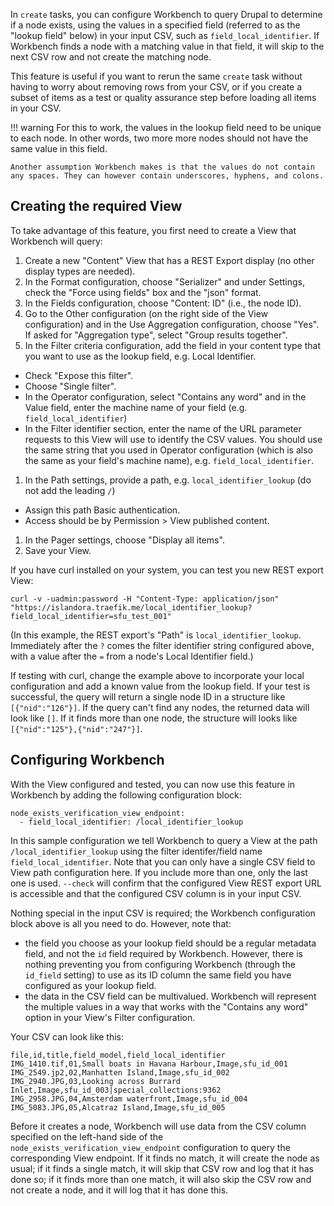 In `create` tasks, you can configure Workbench to query Drupal to determine if a node exists, using the values in a specified field (referred to as the "lookup field" below) in your input CSV, such as `field_local_identifier`. If Workbench finds a node with a matching value in that field, it will skip to the next CSV row and not create the matching node.

This feature is useful if you want to rerun the same `create` task without having to worry about removing rows from your CSV, or if you create a subset of items as a test or quality assurance step before loading all items in your CSV.

!!! warning
    For this to work, the values in the lookup field need to be unique to each node. In other words, two more more nodes should not have the same value in this field.

    Another assumption Workbench makes is that the values do not contain any spaces. They can however contain underscores, hyphens, and colons.


## Creating the required View

To take advantage of this feature, you first need to create a View that Workbench will query:

1. Create a new "Content" View that has a REST Export display (no other display types are needed).
1. In the Format configuration, choose "Serializer" and under Settings, check the "Force using fields" box and the "json" format.
1. In the Fields configuration, choose "Content: ID" (i.e., the node ID).
1. Go to the Other configuration (on the right side of the View configuration) and in the Use Aggregation configuration, choose "Yes". If asked for "Aggregation type", select "Group results together".
1. In the Filter criteria configuration, add the field in your content type that you want to use as the lookup field, e.g. Local Identifier.
  - Check "Expose this filter".
  - Choose "Single filter".
  - In the Operator configuration, select "Contains any word" and in the Value field, enter the machine name of your field (e.g. `field_local_identifier`)
  - In the Filter identifier section, enter the name of the URL parameter requests to this View will use to identify the CSV values. You should use the same string that you used in Operator configuration (which is also the same as your field's machine name), e.g. `field_local_identifier`.
1. In the Path settings, provide a path, e.g. `local_identifier_lookup` (do not add the leading `/`)
  - Assign this path Basic authentication.
  - Access should be by Permission > View published content.
1. In the Pager settings, choose "Display all items".
1. Save your View.

If you have curl installed on your system, you can test you new REST export View:

```
curl -v -uadmin:password -H "Content-Type: application/json" "https://islandora.traefik.me/local_identifier_lookup?field_local_identifier=sfu_test_001"
```

(In this example, the REST export's "Path" is `local_identifier_lookup`. Immediately after the `?` comes the filter identifier string configured above, with a value after the `=` from a node's Local Identifier field.)

If testing with curl, change the example above to incorporate your local configuration and add a known value from the lookup field. If your test is successful, the query will return a single node ID in a structure like `[{"nid":"126"}]`. If the query can't find any nodes, the returned data will look like `[]`. If it finds more than one node, the structure will looks like `[{"nid":"125"},{"nid":"247"}]`.


## Configuring Workbench

With the View configured and tested, you can now use this feature in Workbench by adding the following configuration block:

```
node_exists_verification_view_endpoint:
  - field_local_identifier: /local_identifier_lookup
```

In this sample configuration we tell Workbench to query a View at the path `/local_identifier_lookup` using the filter identifer/field name `field_local_identifier`. Note that you can only have a single CSV field to View path configuration here. If you include more than one, only the last one is used. `--check` will confirm that the configured View REST export URL is accessible and that the configured CSV column is in your input CSV.

Nothing special in the input CSV is required; the Workbench configuration block above is all you need to do. However, note that:

- the field you choose as your lookup field should be a regular metadata field, and not the `id` field required by Workbench. However, there is nothing preventing you from configuring Workbench (through the `id_field` setting) to use as its ID column the same field you have configured as your lookup field.
- the data in the CSV field can be multivalued. Workbench will represent the multiple values in a way that works with the "Contains any word" option in your View's Filter configuration.

Your CSV can look like this:

```text
file,id,title,field_model,field_local_identifier
IMG_1410.tif,01,Small boats in Havana Harbour,Image,sfu_id_001
IMG_2549.jp2,02,Manhatten Island,Image,sfu_id_002
IMG_2940.JPG,03,Looking across Burrard Inlet,Image,sfu_id_003|special_collections:9362
IMG_2958.JPG,04,Amsterdam waterfront,Image,sfu_id_004
IMG_5083.JPG,05,Alcatraz Island,Image,sfu_id_005
```

Before it creates a node, Workbench will use data from the CSV column specified on the left-hand side of the `node_exists_verification_view_endpoint` configuration to query the corresponding View endpoint. If it finds no match, it will create the node as usual; if it finds a single match, it will skip that CSV row and log that it has done so; if it finds more than one match, it will also skip the CSV row and not create a node, and it will log that it has done this.